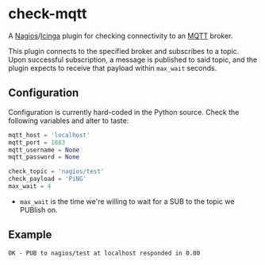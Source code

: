 # check-mqtt

A [Nagios]/[Icinga] plugin for checking connectivity to an [MQTT] broker.

This plugin connects to the specified broker and subscribes to a topic. Upon successful subscription, a message is published to said topic, and the plugin expects to receive that payload within `max_wait` seconds.

## Configuration

Configuration is currently hard-coded in the Python source. Check the following variables and alter to taste:

```python
mqtt_host = 'localhost'
mqtt_port = 1883
mqtt_username = None
mqtt_password = None

check_topic = 'nagios/test'
check_payload = 'PiNG'
max_wait = 4
```

* `max_wait` is the time we're willing to wait for a SUB to the topic we PUBlish on.

## Example

```
OK - PUB to nagios/test at localhost responded in 0.00
```

 [nagios]: http://nagios.org
 [icinga]: http://icinga.org
 [mqtt]: http://mqtt.org

